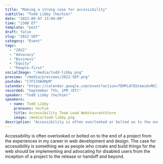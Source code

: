 ```yaml
---
title: "Making a strong case for accessibility"
subtitle: "Todd Libby (he/him)"
date: "2022-09-07 13:00:00"
time: "1300 ET"
template: "post"
draft: false
slug: "2022-SEP"
category: "Event"
tags:
  - "2022"
  - "Advocacy"
  - "Business"
  - "Equity"
  - "People-first"
socialImage: "/media/todd-libby.png"
preview: "/media/previews/2022-SEP.png"
youtube: "C7FI3XB4MpM"
calendar: "https://calendar.google.com/event?action=TEMPLATE&tmeid=MGl1N2dvODdqNTBjMTkxM2xxNWF1ZDc1MW8gdGVhbUBhMTF5dGFsa3MuY29t&tmsrc=team%40a11ytalks.com"
recorded: "September 7th, 1PM (ET)"
speaker: "Todd Libby (he/him)"
speakers:
  - name: Todd Libby
    pronouns: he/him
    title: Accessibility Team Lead WebstaurantStore
    image: /media/todd-libby.png
description: "Accessibility is often overlooked or bolted on to the end of a project from the experiences in my career in web development and design. The case for accessibility is something we as people who create and build things for the web should be implementing and advocating for disabled users from the inception of a project to the release or handoff and beyond."
---
```

Accessibility is often overlooked or bolted on to the end of a project from the experiences in my career in web development and design. The case for accessibility is something we as people who create and build things for the web should be implementing and advocating for disabled users from the inception of a project to the release or handoff and beyond.
